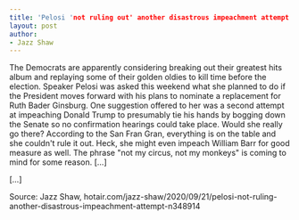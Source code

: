 ```yaml
---
title: 'Pelosi 'not ruling out' another disastrous impeachment attempt'
layout: post
author:
- Jazz Shaw
---
```


The Democrats are apparently considering breaking out their greatest hits album and replaying some of their golden oldies to kill time before the election. Speaker Pelosi was asked this weekend what she planned to do if the President moves forward with his plans to nominate a replacement for Ruth Bader Ginsburg. One suggestion offered to her was a second attempt at impeaching Donald Trump to presumably tie his hands by bogging down the Senate so no confirmation hearings could take place. Would she really go there? According to the San Fran Gran, everything is on the table and she couldn't rule it out. Heck, she might even impeach William Barr for good measure as well. The phrase "not my circus, not my monkeys" is coming to mind for some reason. […]

[…]

Source: Jazz Shaw, hotair.com/jazz-shaw/2020/09/21/pelosi-not-ruling-another-disastrous-impeachment-attempt-n348914
